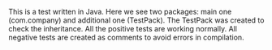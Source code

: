 This is a test written in Java.
Here we see two packages: main one (com.company) and additional one (TestPack). The TestPack was created to check the inheritance.
All the positive tests are working normally. All negative tests are created as comments to avoid errors in compilation.
